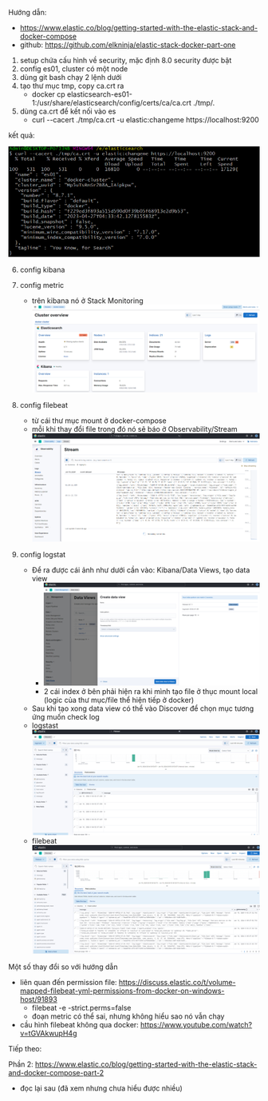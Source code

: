 Hướng dẫn:

- https://www.elastic.co/blog/getting-started-with-the-elastic-stack-and-docker-compose
- github: https://github.com/elkninja/elastic-stack-docker-part-one

1. setup chứa cấu hình về security, mặc định 8.0 security được bật
2. config es01, cluster có một node
3. dùng git bash chạy 2 lệnh dưới
4. tạo thư mục tmp, copy ca.crt ra
   - docker cp elasticsearch-es01-1:/usr/share/elasticsearch/config/certs/ca/ca.crt ./tmp/.
5. dùng ca.crt để kết nối vào es
   - curl --cacert ./tmp/ca.crt -u elastic:changeme https://localhost:9200

kết quả:

![Alt text](image.png)

6. config kibana
7. config metric
   - trên kibana nó ở Stack Monitoring
     ![Alt text](image-2.png)
8. config filebeat
   - từ cái thư mục mount ở docker-compose
   - mỗi khi thay đổi file trong đó nó sẽ báo ở Observability/Stream
     ![Alt text](image-1.png)
9. config logstat

   - Để ra được cái ảnh như dưới cần vào: Kibana/Data Views, tạo data view
     - ![Alt text](image-4.png)
     - 2 cái index ở bên phải hiện ra khi mình tạo file ở thục mount local (logic của thư mục/file thể hiện tiếp ở docker)
   - Sau khi tạo xong data view có thể vào Discover để chọn mục tương ứng muốn check log
   - logstast ![Alt text](image-3.png)
   - filebeat ![Alt text](image-5.png)

Một số thay đổi so với hướng dẫn

- liên quan đến permission file: https://discuss.elastic.co/t/volume-mapped-filebeat-yml-permissions-from-docker-on-windows-host/91893
  - filebeat -e -strict.perms=false
  - đoạn metric có thể sai, nhưng không hiểu sao nó vẫn chạy
- cầu hình filebeat không qua docker: https://www.youtube.com/watch?v=tGVAkwupH4g

Tiếp theo:

Phần 2: https://www.elastic.co/blog/getting-started-with-the-elastic-stack-and-docker-compose-part-2

- đọc lại sau (đã xem nhưng chưa hiểu được nhiều)
